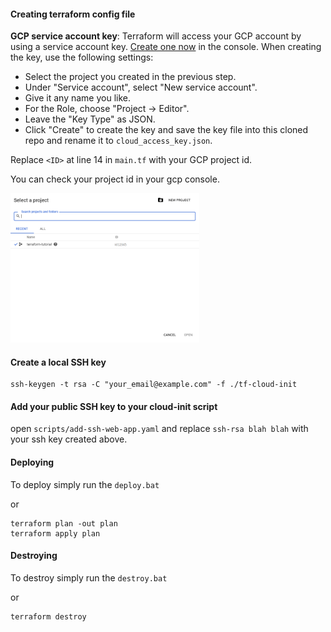 

#### Creating terraform config file

**GCP service account key**: Terraform will access your GCP account by using a service account key. [Create one now](https://console.cloud.google.com/apis/credentials/serviceaccountkey) in the console. When creating the key, use the following settings:

- Select the project you created in the previous step.
- Under "Service account", select "New service account".
- Give it any name you like.
- For the Role, choose "Project -> Editor".
- Leave the "Key Type" as JSON.
- Click "Create" to create the key and save the key file into this cloned repo and rename it to `cloud_access_key.json`.



Replace `<ID>`  at line 14 in `main.tf` with your GCP project id.

You can check your project id in your gcp console.

<img src="images/gcp_id.png" width="60%">



#### Create a local SSH key

```shell-session
ssh-keygen -t rsa -C "your_email@example.com" -f ./tf-cloud-init
```



#### Add your public SSH key to your cloud-init script

open `scripts/add-ssh-web-app.yaml` and replace `ssh-rsa blah blah` with your ssh key created above.



#### Deploying

To deploy simply run the `deploy.bat`

or

```shell
terraform plan -out plan
terraform apply plan
```

#### 

#### Destroying

To destroy simply run the `destroy.bat`

or

```shell
terraform destroy
```


